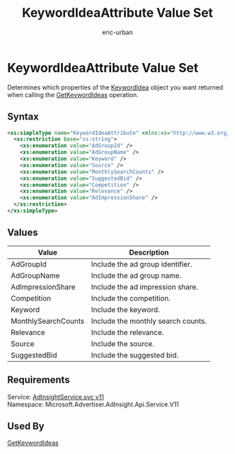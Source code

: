 ﻿---
title: KeywordIdeaAttribute Value Set
ms.service: bing-ads-ad-insight
ms.topic: article
author: eric-urban
ms.author: eur
---
# KeywordIdeaAttribute Value Set
Determines which properties of the [KeywordIdea](../ad-insight/keywordidea.md) object you want returned when calling the [GetKeywordIdeas](../ad-insight/getkeywordideas.md) operation.

## Syntax
```xml
<xs:simpleType name="KeywordIdeaAttribute" xmlns:xs="http://www.w3.org/2001/XMLSchema">
  <xs:restriction base="xs:string">
    <xs:enumeration value="AdGroupId" />
    <xs:enumeration value="AdGroupName" />
    <xs:enumeration value="Keyword" />
    <xs:enumeration value="Source" />
    <xs:enumeration value="MonthlySearchCounts" />
    <xs:enumeration value="SuggestedBid" />
    <xs:enumeration value="Competition" />
    <xs:enumeration value="Relevance" />
    <xs:enumeration value="AdImpressionShare" />
  </xs:restriction>
</xs:simpleType>
```

## <a name="values"></a>Values

|Value|Description|
|-----------|---------------|
|<a name="adgroupid"></a>AdGroupId|Include the ad group identifier.|
|<a name="adgroupname"></a>AdGroupName|Include the ad group name.|
|<a name="adimpressionshare"></a>AdImpressionShare|Include the ad impression share.|
|<a name="competition"></a>Competition|Include the competition.|
|<a name="keyword"></a>Keyword|Include the keyword.|
|<a name="monthlysearchcounts"></a>MonthlySearchCounts|Include the monthly search counts.|
|<a name="relevance"></a>Relevance|Include the relevance.|
|<a name="source"></a>Source|Include the source.|
|<a name="suggestedbid"></a>SuggestedBid|Include the suggested bid.|

## Requirements
Service: [AdInsightService.svc v11](https://adinsight.api.bingads.microsoft.com/Api/Advertiser/AdInsight/v11/AdInsightService.svc)  
Namespace: Microsoft.Advertiser.AdInsight.Api.Service.V11  

## Used By
[GetKeywordIdeas](getkeywordideas.md)  
